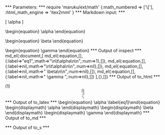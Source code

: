 
*** Parameters: ***
require 'maruku/ext/math'
{:math_numbered => ['\\['], :html_math_engine => 'itex2mml' }
*** Markdown input: ***

\[
	\alpha
\]

\begin{equation}
	\alpha
\end{equation}

\begin{equation} \beta
\end{equation}


\begin{equation} \gamma \end{equation}
*** Output of inspect ***
md_el(:document,[
	md_el(:equation,[],{:label=>"eq1",:math=>"\n\t\\alpha\n\n",:num=>1},[]),
	md_el(:equation,[],{:label=>nil,:math=>"\n\t\\alpha\n\n",:num=>nil},[]),
	md_el(:equation,[],{:label=>nil,:math=>" \\beta\n\n",:num=>nil},[]),
	md_el(:equation,[],{:label=>nil,:math=>" \\gamma ",:num=>nil},[])
],{},[])
*** Output of to_html ***
<div class="maruku-equation" id="eq:eq1"><span class="maruku-eq-number">(1)</span><math xmlns="http://www.w3.org/1998/Math/MathML" display="block" class="maruku-mathml"><mi>α</mi></math></div><div class="maruku-equation"><math xmlns="http://www.w3.org/1998/Math/MathML" display="block" class="maruku-mathml"><mi>α</mi></math></div><div class="maruku-equation"><math xmlns="http://www.w3.org/1998/Math/MathML" display="block" class="maruku-mathml"><mi>β</mi></math></div><div class="maruku-equation"><math xmlns="http://www.w3.org/1998/Math/MathML" display="block" class="maruku-mathml"><mi>γ</mi></math></div>
*** Output of to_latex ***
\begin{equation}
\alpha
\label{eq1}\end{equation}
\begin{displaymath}
\alpha
\end{displaymath}
\begin{displaymath}
\beta
\end{displaymath}
\begin{displaymath}
\gamma
\end{displaymath}
*** Output of to_md ***

*** Output of to_s ***

